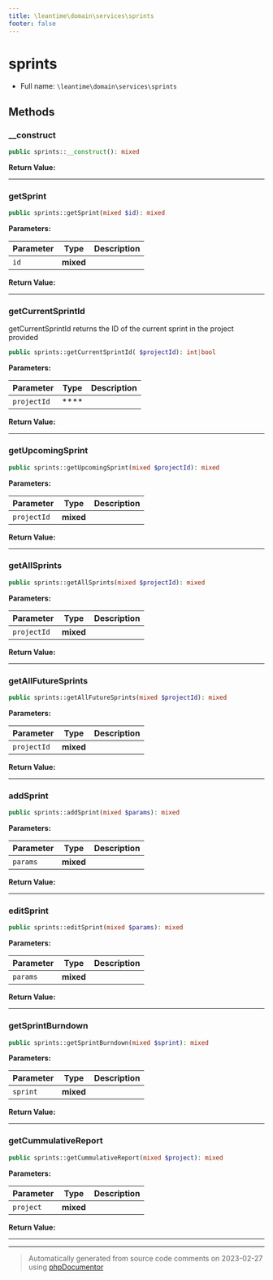 ```yaml
---
title: \leantime\domain\services\sprints
footer: false
---
```


# sprints





* Full name: `\leantime\domain\services\sprints`



## Methods

### __construct



```php
public sprints::__construct(): mixed
```









**Return Value:**





---
### getSprint



```php
public sprints::getSprint(mixed $id): mixed
```








**Parameters:**

| Parameter | Type | Description |
|-----------|------|-------------|
| `id` | **mixed** |  |


**Return Value:**





---
### getCurrentSprintId

getCurrentSprintId returns the ID of the current sprint in the project provided

```php
public sprints::getCurrentSprintId( $projectId): int|bool
```








**Parameters:**

| Parameter | Type | Description |
|-----------|------|-------------|
| `projectId` | **** |  |


**Return Value:**





---
### getUpcomingSprint



```php
public sprints::getUpcomingSprint(mixed $projectId): mixed
```








**Parameters:**

| Parameter | Type | Description |
|-----------|------|-------------|
| `projectId` | **mixed** |  |


**Return Value:**





---
### getAllSprints



```php
public sprints::getAllSprints(mixed $projectId): mixed
```








**Parameters:**

| Parameter | Type | Description |
|-----------|------|-------------|
| `projectId` | **mixed** |  |


**Return Value:**





---
### getAllFutureSprints



```php
public sprints::getAllFutureSprints(mixed $projectId): mixed
```








**Parameters:**

| Parameter | Type | Description |
|-----------|------|-------------|
| `projectId` | **mixed** |  |


**Return Value:**





---
### addSprint



```php
public sprints::addSprint(mixed $params): mixed
```








**Parameters:**

| Parameter | Type | Description |
|-----------|------|-------------|
| `params` | **mixed** |  |


**Return Value:**





---
### editSprint



```php
public sprints::editSprint(mixed $params): mixed
```








**Parameters:**

| Parameter | Type | Description |
|-----------|------|-------------|
| `params` | **mixed** |  |


**Return Value:**





---
### getSprintBurndown



```php
public sprints::getSprintBurndown(mixed $sprint): mixed
```








**Parameters:**

| Parameter | Type | Description |
|-----------|------|-------------|
| `sprint` | **mixed** |  |


**Return Value:**





---
### getCummulativeReport



```php
public sprints::getCummulativeReport(mixed $project): mixed
```








**Parameters:**

| Parameter | Type | Description |
|-----------|------|-------------|
| `project` | **mixed** |  |


**Return Value:**





---


---
> Automatically generated from source code comments on 2023-02-27 using [phpDocumentor](http://www.phpdoc.org/)
